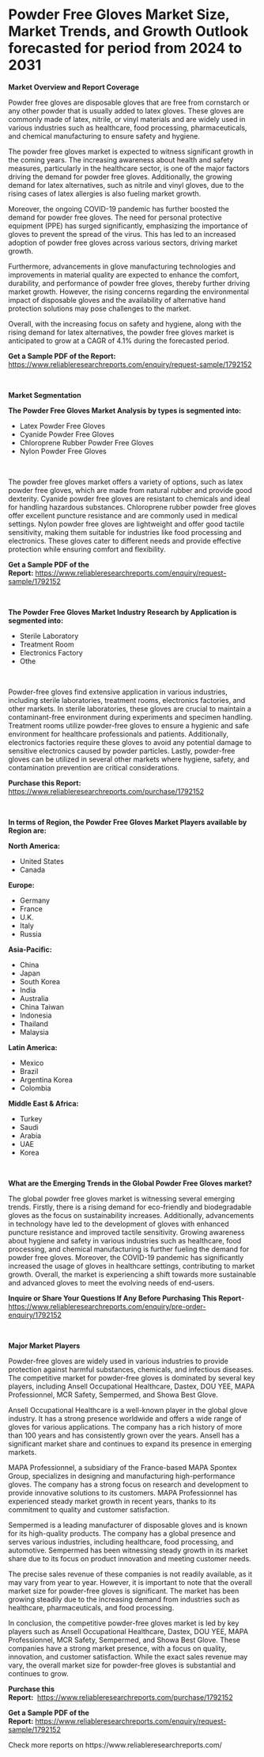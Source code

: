 <p><h1>Powder Free Gloves Market Size, Market Trends, and Growth Outlook forecasted for period from 2024 to 2031</h1></p><p><strong>Market Overview and Report Coverage</strong></p>
<p><p>Powder free gloves are disposable gloves that are free from cornstarch or any other powder that is usually added to latex gloves. These gloves are commonly made of latex, nitrile, or vinyl materials and are widely used in various industries such as healthcare, food processing, pharmaceuticals, and chemical manufacturing to ensure safety and hygiene.</p><p>The powder free gloves market is expected to witness significant growth in the coming years. The increasing awareness about health and safety measures, particularly in the healthcare sector, is one of the major factors driving the demand for powder free gloves. Additionally, the growing demand for latex alternatives, such as nitrile and vinyl gloves, due to the rising cases of latex allergies is also fueling market growth.</p><p>Moreover, the ongoing COVID-19 pandemic has further boosted the demand for powder free gloves. The need for personal protective equipment (PPE) has surged significantly, emphasizing the importance of gloves to prevent the spread of the virus. This has led to an increased adoption of powder free gloves across various sectors, driving market growth.</p><p>Furthermore, advancements in glove manufacturing technologies and improvements in material quality are expected to enhance the comfort, durability, and performance of powder free gloves, thereby further driving market growth. However, the rising concerns regarding the environmental impact of disposable gloves and the availability of alternative hand protection solutions may pose challenges to the market.</p><p>Overall, with the increasing focus on safety and hygiene, along with the rising demand for latex alternatives, the powder free gloves market is anticipated to grow at a CAGR of 4.1% during the forecasted period.</p></p>
<p><strong>Get a Sample PDF of the Report:</strong> <a href="https://www.reliableresearchreports.com/enquiry/request-sample/1792152">https://www.reliableresearchreports.com/enquiry/request-sample/1792152</a></p>
<p>&nbsp;</p>
<p><strong>Market Segmentation</strong></p>
<p><strong>The Powder Free Gloves Market Analysis by types is segmented into:</strong></p>
<p><ul><li>Latex Powder Free Gloves</li><li>Cyanide Powder Free Gloves</li><li>Chloroprene Rubber Powder Free Gloves</li><li>Nylon Powder Free Gloves</li></ul></p>
<p>&nbsp;</p>
<p><p>The powder free gloves market offers a variety of options, such as latex powder free gloves, which are made from natural rubber and provide good dexterity. Cyanide powder free gloves are resistant to chemicals and ideal for handling hazardous substances. Chloroprene rubber powder free gloves offer excellent puncture resistance and are commonly used in medical settings. Nylon powder free gloves are lightweight and offer good tactile sensitivity, making them suitable for industries like food processing and electronics. These gloves cater to different needs and provide effective protection while ensuring comfort and flexibility.</p></p>
<p><strong>Get a Sample PDF of the Report:</strong>&nbsp;<a href="https://www.reliableresearchreports.com/enquiry/request-sample/1792152">https://www.reliableresearchreports.com/enquiry/request-sample/1792152</a></p>
<p>&nbsp;</p>
<p><strong>The Powder Free Gloves Market Industry Research by Application is segmented into:</strong></p>
<p><ul><li>Sterile Laboratory</li><li>Treatment Room</li><li>Electronics Factory</li><li>Othe</li></ul></p>
<p>&nbsp;</p>
<p><p>Powder-free gloves find extensive application in various industries, including sterile laboratories, treatment rooms, electronics factories, and other markets. In sterile laboratories, these gloves are crucial to maintain a contaminant-free environment during experiments and specimen handling. Treatment rooms utilize powder-free gloves to ensure a hygienic and safe environment for healthcare professionals and patients. Additionally, electronics factories require these gloves to avoid any potential damage to sensitive electronics caused by powder particles. Lastly, powder-free gloves can be utilized in several other markets where hygiene, safety, and contamination prevention are critical considerations.</p></p>
<p><strong>Purchase this Report:</strong>&nbsp; <a href="https://www.reliableresearchreports.com/purchase/1792152">https://www.reliableresearchreports.com/purchase/1792152</a></p>
<p>&nbsp;</p>
<p><strong>In terms of Region, the Powder Free Gloves Market Players available by Region are:</strong></p>
<p>
    <p> <strong> North America: </strong>
        <ul>
            <li>United States</li>
            <li>Canada</li>
        </ul>
        </p> 
    <p> <strong> Europe: </strong>
        <ul>
            <li>Germany</li>
            <li>France</li>
            <li>U.K.</li>
            <li>Italy</li>
            <li>Russia</li>
        </ul>
        </p> 
    <p> <strong> Asia-Pacific: </strong>
        <ul>
            <li>China</li>
            <li>Japan</li>
            <li>South Korea</li>
            <li>India</li>
            <li>Australia</li>
            <li>China Taiwan</li>
            <li>Indonesia</li>
            <li>Thailand</li>
            <li>Malaysia</li>
        </ul>
        </p> 
    <p> <strong> Latin America: </strong>
        <ul>
            <li>Mexico</li>
            <li>Brazil</li>
            <li>Argentina Korea</li>
            <li>Colombia</li>
        </ul>
        </p> 
    <p> <strong> Middle East & Africa: </strong>
        <ul>
            <li>Turkey</li>
            <li>Saudi</li>
            <li>Arabia</li>
            <li>UAE</li>
            <li>Korea</li>
        </ul>
    </p>
    </p>
<p>&nbsp;</p>
<p><strong>What are the Emerging Trends in the Global Powder Free Gloves market?</strong></p>
<p><p>The global powder free gloves market is witnessing several emerging trends. Firstly, there is a rising demand for eco-friendly and biodegradable gloves as the focus on sustainability increases. Additionally, advancements in technology have led to the development of gloves with enhanced puncture resistance and improved tactile sensitivity. Growing awareness about hygiene and safety in various industries such as healthcare, food processing, and chemical manufacturing is further fueling the demand for powder free gloves. Moreover, the COVID-19 pandemic has significantly increased the usage of gloves in healthcare settings, contributing to market growth. Overall, the market is experiencing a shift towards more sustainable and advanced gloves to meet the evolving needs of end-users.</p></p>
<p><strong>Inquire or Share Your Questions If Any Before Purchasing This Report</strong>- <a href="https://www.reliableresearchreports.com/enquiry/pre-order-enquiry/1792152">https://www.reliableresearchreports.com/enquiry/pre-order-enquiry/1792152</a></p>
<p>&nbsp;</p>
<p><strong>Major Market Players</strong></p>
<p><p>Powder-free gloves are widely used in various industries to provide protection against harmful substances, chemicals, and infectious diseases. The competitive market for powder-free gloves is dominated by several key players, including Ansell Occupational Healthcare, Dastex, DOU YEE, MAPA Professionnel, MCR Safety, Sempermed, and Showa Best Glove. </p><p>Ansell Occupational Healthcare is a well-known player in the global glove industry. It has a strong presence worldwide and offers a wide range of gloves for various applications. The company has a rich history of more than 100 years and has consistently grown over the years. Ansell has a significant market share and continues to expand its presence in emerging markets.</p><p>MAPA Professionnel, a subsidiary of the France-based MAPA Spontex Group, specializes in designing and manufacturing high-performance gloves. The company has a strong focus on research and development to provide innovative solutions to its customers. MAPA Professionnel has experienced steady market growth in recent years, thanks to its commitment to quality and customer satisfaction.</p><p>Sempermed is a leading manufacturer of disposable gloves and is known for its high-quality products. The company has a global presence and serves various industries, including healthcare, food processing, and automotive. Sempermed has been witnessing steady growth in its market share due to its focus on product innovation and meeting customer needs.</p><p>The precise sales revenue of these companies is not readily available, as it may vary from year to year. However, it is important to note that the overall market size for powder-free gloves is significant. The market has been growing steadily due to the increasing demand from industries such as healthcare, pharmaceuticals, and food processing.</p><p>In conclusion, the competitive powder-free gloves market is led by key players such as Ansell Occupational Healthcare, Dastex, DOU YEE, MAPA Professionnel, MCR Safety, Sempermed, and Showa Best Glove. These companies have a strong market presence, with a focus on quality, innovation, and customer satisfaction. While the exact sales revenue may vary, the overall market size for powder-free gloves is substantial and continues to grow.</p></p>
<p><strong>Purchase this Report:</strong>&nbsp;&nbsp;<a href="https://www.reliableresearchreports.com/purchase/1792152">https://www.reliableresearchreports.com/purchase/1792152</a></p>
<p></p>
<p><strong>Get a Sample PDF of the Report:</strong>&nbsp;<a href="https://www.reliableresearchreports.com/enquiry/request-sample/1792152">https://www.reliableresearchreports.com/enquiry/request-sample/1792152</a></p>
<p>Check more reports on https://www.reliableresearchreports.com/</p>